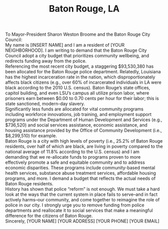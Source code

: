 ---
title: "Baton Rouge, LA"
permalink: "/batonrouge"
name: "Letter to Mayor-President Broome and City Council"
city: "Baton Rouge"
state: "LA"
layout: "email"
recipients:
- "metrocouncil@brla.gov"
- "mayor@brla.gov"
- "council-dist1@brla.gov"
- "council-dist2@brla.gov"
- "council-dist3@brla.gov"
- "council-dist4@brla.gov"
- "council-dist5@brgov.com"
- "DLewis@brla.gov"
- "lcole@brla.gov"
- "council-dist8@brla.gov"
- "dhudson@brla.gov"
- "twicker@brla.gov"
- "mwatson@brla.gov"
- "CouncilDistrict12DL@brla.gov"
subject: "[Add Unique Subject Line Here!]"
body: |-
    To Mayor-President Sharon Weston Broome and the Baton Rouge City Council:

    My name is [INSERT NAME] and I am a resident of [YOUR NEIGHBORHOOD]. I am writing to demand that the Baton Rouge City Council adopt a city budget that prioritizes community wellbeing, and redirects funding away from the police.

    Referencing the most recent city budget, a staggering $93,530,380 has been allocated for the Baton Rouge police department. Relatedly, Louisiana has the highest incarceration rate in the nation, which disproportionately affects black citizens (e.g., over 60% of incarcerated individuals in LA were black according to the 2010 U.S. census). Baton Rouge’s state offices, capitol building, and even LSU’s campus all utilize prison labor, where prisoners earn between $0.00 to 0.70 cents per hour for their labor; this is state sanctioned, modern-day slavery.

    Significantly less funds are allocated for vital community programs including workforce innovations, job training, and employment support programs under the Department of Human Development and Services (e.g., $736,520) and social services assistance, economic assistance, and housing assistance provided by the Office of Community Development (i.e., $8,299,510) for example.

    Baton Rouge is a city with high levels of poverty (i.e., 25.2% of Baton Rouge residents, over half of which are black, are living in poverty compared to the national average of 11.8% according to the U.S. census) and I am demanding that we re-allocate funds to programs proven to more effectively promote a safe and equitable community and to address economic disparities. These programs include community-based mental health services, substance abuse treatment services, affordable housing programs, and more. I demand a budget that reflects the actual needs of Baton Rouge residents.

    History has shown that police “reform” is not enough. We must take a hard look at the ways that the current system in place fails to serve–and in fact actively harms–our community, and come together to reimagine the role of police in our city. I strongly urge you to remove funding from police departments and reallocate it to social services that make a meaningful difference for the citizens of Baton Rouge.

    Sincerely,
    [YOUR NAME]
    [YOUR ADDRESS]
    [YOUR PHONE] 
    [YOUR EMAIL]
---
